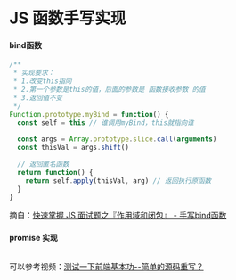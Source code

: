 # JS 函数手写实现



#### bind函数

```js
/**
 * 实现要求：
 * 1.改变this指向
 * 2.第一个参数是this的值，后面的参数是 函数接收参数 的值
 * 3.返回值不变
 */
Function.prototype.myBind = function() {
  const self = this // 谁调用myBind，this就指向谁
  
  const args = Array.prototype.slice.call(arguments)
  const thisVal = args.shift()
  
  // 返回匿名函数
  return function() {
    return self.apply(thisVal, arg) // 返回执行原函数
  }
}
```

摘自：[快速掌握 JS 面试题之『作用域和闭包』 - 手写bind函数](https://www.bilibili.com/video/BV1Kv411778c?p=4)



#### promise 实现

```js

```





可以参考视频：[测试一下前端基本功--简单的源码重写？](https://www.bilibili.com/video/BV1dS4y1X7pn)